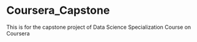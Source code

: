 # Coursera_Capstone
This is for the capstone project of Data Science Specialization Course on Coursera
